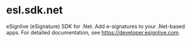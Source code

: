 esl.sdk.net
===========

eSignlive (eSignature) SDK for .Net. Add e-signatures to your .Net-based apps. For detailed documentation, see https://developer.esignlive.com.